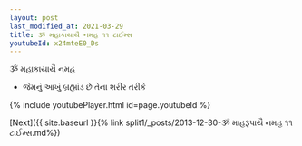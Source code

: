 ```yaml
---
layout: post
last_modified_at: 2021-03-29
title: ૐ મહાકાયાયૈ નમહ ૧૧ ટાઈમ્સ
youtubeId: x24mteE0_Ds
---
```

 
 
 ૐ મહાકાયાયૈ નમહ  
 
 -  જેમનું આખું બ્રહ્માંડ છે તેના શરીર તરીકે 
 
  
 
  
 
 
 
 
 
 


{% include youtubePlayer.html id=page.youtubeId %}
 
[Next]({{ site.baseurl }}{% link  split1/_posts/2013-12-30-ૐ માહરૂપાયૈ નમહ ૧૧ ટાઈમ્સ.md%})
 
